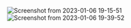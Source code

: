 ![Screenshot from 2023-01-06 19-15-51](https://user-images.githubusercontent.com/68748665/211037681-388bdf17-258b-4820-9c29-6f42f6fea39d.png)
![Screenshot from 2023-01-06 19-39-52](https://user-images.githubusercontent.com/68748665/211037695-fbb3be50-2f19-415b-8796-1bd4b8b037ce.png)

